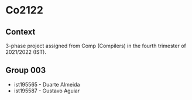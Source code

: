 # Co2122

## Context

3-phase project assigned from Comp (Compilers) in the fourth trimester of 2021/2022 (IST).

## Group 003

- ist195565 - Duarte Almeida
- ist195587 - Gustavo Aguiar

